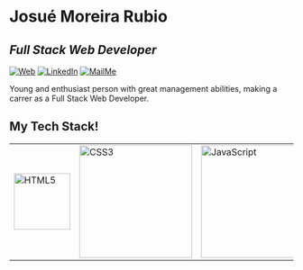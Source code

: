 # Josué Moreira Rubio

## _Full Stack Web Developer_

[![Web](https://img.shields.io/badge/PersonalWeb-green.svg?&style=for-the-badge&logo=linktree&logoColor=white&style=plastic)](http://cv.josuerubio.com/) [![LinkedIn](https://img.shields.io/badge/linkedin-%230077B5.svg?&style=for-the-badge&logo=linkedin&logoColor=white&style=plastic)](https://www.linkedin.com/in/josue-rubio/) [![MailMe](https://img.shields.io/badge/EmailMe-%231DA1F3.svg?&style=for-the-badge&logo=gmail&logoColor=white&style=plastic)](mailto:josu_mr@hotmail.com)

Young and enthusiast person with great management abilities, making a carrer as a Full Stack Web Developer.

## My Tech Stack!

<table>
<tr display= "flex"->
    <td><img src="https://www.vectorlogo.zone/logos/w3_html5/w3_html5-icon.svg" height="100" alt="HTML5"></td>
    <td><img src="https://raw.githubusercontent.com/detain/svg-logos/780f25886640cef088af994181646db2f6b1a3f8/svg/css3.svg" height="200" alt="CSS3"></td>
    <td><img src="https://www.vectorlogo.zone/logos/javascript/javascript-icon.svg" height="200" alt="JavaScript"></td>
    <td><img src="https://www.vectorlogo.zone/logos/reactjs/reactjs-icon.svg" height="200" alt="React"></td>
    <td><img src="https://www.vectorlogo.zone/logos/nodejs/nodejs-icon.svg" height="200" alt="node.js"></td>
    <td><img src="https://www.vectorlogo.zone/logos/expressjs/expressjs-icon.svg" height="200" alt="Express.js"></td>
    <td><img src="https://raw.githubusercontent.com/detain/svg-logos/780f25886640cef088af994181646db2f6b1a3f8/svg/redux.svg" height="200" alt="Redux"></td>
    <td><img src="https://www.vectorlogo.zone/logos/mongodb/mongodb-icon.svg" height="200" alt="MongoDB"></td>
    <td><img src="https://www.vectorlogo.zone/logos/mysql/mysql-icon.svg" height="200" alt="MySQL"></td>
    <td><img src="hhttps://www.vectorlogo.zone/logos/php/php-icon.svg" height="200" alt="PHP"></td>
    <td><img src="https://www.vectorlogo.zone/logos/wordpress/wordpress-icon.svg" height="200" alt="Wordpress"></td>
    <td><img src="https://www.vectorlogo.zone/logos/git-scm/git-scm-icon.svg" height="200" alt="Git"></td>
    <td><img src="https://www.vectorlogo.zone/logos/docker/docker-icon.svg" height="200" alt="Docker"></td>
    <td><img src="https://www.vectorlogo.zone/logos/amazon_aws/amazon_aws-icon.svg" height="200" alt="AWS"></td>
    <td><img src="https://www.vectorlogo.zone/logos/heroku/heroku-icon.svg" height="200" alt="Heroku"></td>
    <td><img src="https://www.vectorlogo.zone/logos/getbootstrap/getbootstrap-icon.svg" height="200" alt="Bootstrap"></td>
 </tr>
</table>
